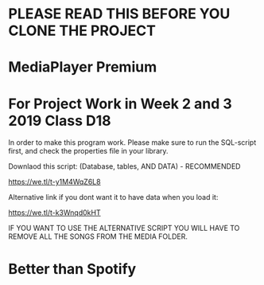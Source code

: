 # PLEASE READ THIS BEFORE YOU CLONE THE PROJECT
# MediaPlayer Premium
# For Project Work in Week 2 and 3 2019 Class D18

In order to make this program work. Please make sure to run the SQL-script first, and check the properties file in your library. 

Downlaod this script: (Database, tables, AND DATA) - RECOMMENDED 

https://we.tl/t-y1M4WqZ6L8


Alternative link if you dont want it to have data when you load it: 

https://we.tl/t-k3Wnqd0kHT

IF YOU WANT TO USE THE ALTERNATIVE SCRIPT YOU WILL HAVE TO REMOVE ALL THE SONGS 
FROM THE MEDIA FOLDER. 



# Better than Spotify
